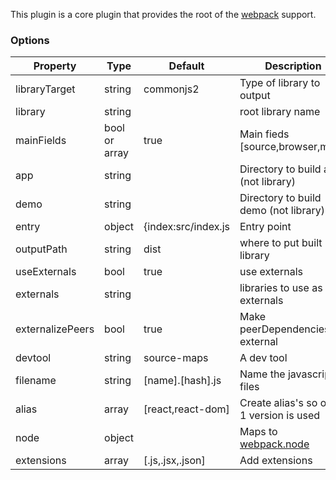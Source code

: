 This plugin is a core plugin that provides the root of the [webpack](https://webpack.js.org) support.

### Options

| Property      | Type       | Default      | Description                      |
| ------------- | -----------| -------------| ---------------------------------|
| libraryTarget | string     | commonjs2    | Type of library to output        |
| library       | string     |              | root library name                |
| mainFields    | bool or array|true        | Main fieds [source,browser,main] |
| app           | string     |              | Directory to build app (not library)|
| demo          | string     |              | Directory to build demo (not library)|
| entry         | object     | {index:src/index.js| Entry point                |
| outputPath    | string     | dist         | where to put built library       |
| useExternals  | bool       | true         | use externals                    |
| externals     | string     |              | libraries to use as externals    |
| externalizePeers|bool      | true         | Make peerDependencies external   |
| devtool       | string     | source-maps  | A dev tool                       |
| filename      | string     | [name].[hash].js|Name the javascript files      |
| alias         | array      | [react,react-dom]| Create alias's so only 1 version is used|
| node          | object     |              | Maps to [webpack.node](https://webpack.js.org/configuration/node/)             |
| extensions    | array      | [.js,.jsx,.json]| Add extensions                |
